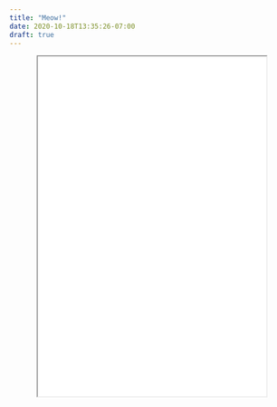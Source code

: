 ```yaml
---
title: "Meow!"
date: 2020-10-18T13:35:26-07:00
draft: true
---
```



<p align="center">
<iframe src='/black_cat.html' width="80%" height="600" scrolling="no"></iframe>
</p>